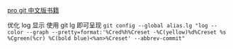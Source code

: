 [pro git 中文版书籍](https://git-scm.com/book/zh/v2)

优化 log 显示 使用 git lg 即可呈现
`git config --global alias.lg "log --color --graph --pretty=format:'%Cred%h%Creset -%C(yellow)%d%Creset %s %Cgreen(%cr) %C(bold blue)<%an>%Creset' --abbrev-commit"`